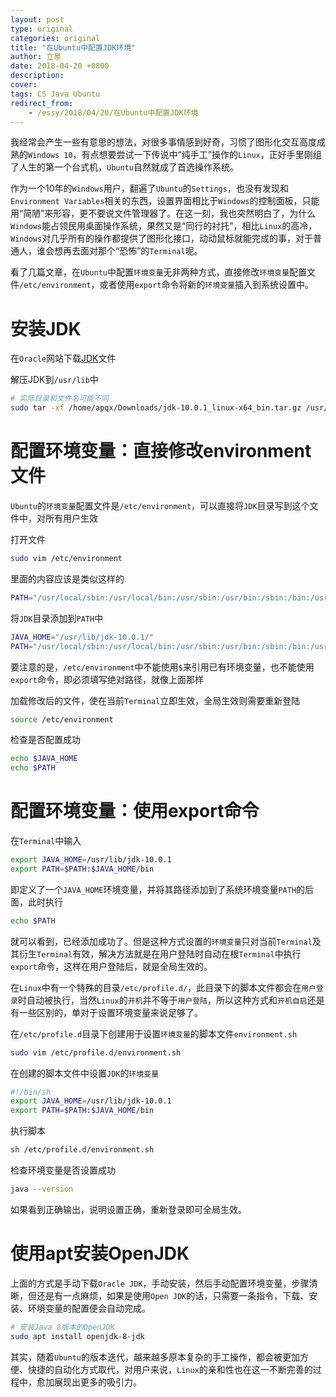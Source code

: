 ```yaml
---
layout: post
type: original
categories: original
title: "在Ubuntu中配置JDK环境"
author: 立泉
date: 2018-04-20 +0800
description: 
cover: 
tags: CS Java Ubuntu
redirect_from:
    - /essy/2018/04/20/在Ubuntu中配置JDK环境
---
```


我经常会产生一些有意思的想法，对很多事情感到好奇，习惯了图形化交互高度成熟的`Windows 10`，有点想要尝试一下传说中“纯手工”操作的`Linux`，正好手里刚组了人生的第一个台式机，`Ubuntu`自然就成了首选操作系统。

作为一个10年的`Windows`用户，翻遍了`Ubuntu`的`Settings`，也没有发现和`Environment Variables`相关的东西，设置界面相比于`Windows`的控制面板，只能用“简陋”来形容，更不要说文件管理器了。在这一刻，我也突然明白了，为什么`Windows`能占领民用桌面操作系统，果然又是“同行的衬托”，相比`Linux`的高冷，`Windows`对几乎所有的操作都提供了图形化接口，动动鼠标就能完成的事，对于普通人，谁会想再去面对那个“恐怖”的`Terminal`呢。

看了几篇文章，在`Ubuntu`中配置`环境变量`无非两种方式，直接修改`环境变量`配置文件`/etc/environment`，或者使用`export`命令将新的`环境变量`插入到系统设置中。

# 安装JDK

在`Oracle`网站下载[JDK](http://www.oracle.com/technetwork/java/javase/downloads/jdk10-downloads-4416644.html)文件

解压JDK到`/usr/lib`中

```sh
# 实际目录和文件名可能不同
sudo tar -xf /home/apqx/Downloads/jdk-10.0.1_linux-x64_bin.tar.gz /usr/lib
```

# 配置环境变量：直接修改environment文件

`Ubuntu`的`环境变量`配置文件是`/etc/environment`，可以直接将`JDK`目录写到这个文件中，对所有用户生效

打开文件

```sh
sudo vim /etc/environment
```

里面的内容应该是类似这样的

```sh
PATH="/usr/local/sbin:/usr/local/bin:/usr/sbin:/usr/bin:/sbin:/bin:/usr/games:/usr/local/games"
```

将`JDK`目录添加到`PATH`中

```sh
JAVA_HOME="/usr/lib/jdk-10.0.1/"
PATH="/usr/local/sbin:/usr/local/bin:/usr/sbin:/usr/bin:/sbin:/bin:/usr/games:/usr/local/games:/usr/lib/jdk-10.0.1/bin"
```

要注意的是，`/etc/environment`中不能使用`$`来引用已有环境变量，也不能使用`export`命令，即必须填写绝对路径，就像上面那样

加载修改后的文件，使在当前`Terminal`立即生效，全局生效则需要重新登陆

```sh
source /etc/environment
```

检查是否配置成功

```sh
echo $JAVA_HOME
echo $PATH
```

# 配置环境变量：使用export命令

在`Terminal`中输入

```sh
export JAVA_HOME=/usr/lib/jdk-10.0.1
export PATH=$PATH:$JAVA_HOME/bin
```

即定义了一个`JAVA_HOME`环境变量，并将其路径添加到了系统环境变量`PATH`的后面，此时执行

```sh
echo $PATH
```

就可以看到，已经添加成功了。但是这种方式设置的`环境变量`只对当前`Terminal`及其衍生`Terminal`有效，解决方法就是在用户登陆时自动在根`Terminal`中执行`export`命令，这样在用户登陆后，就是全局生效的。

在`Linux`中有一个特殊的目录`/etc/profile.d/`，此目录下的脚本文件都会在`用户登录`时自动被执行，当然`Linux`的`开机`并不等于`用户登陆`，所以这种方式和`开机自启`还是有一些区别的，单对于设置环境变量来说足够了。

在`/etc/profile.d`目录下创建用于设置`环境变量`的脚本文件`environment.sh`

```sh
sudo vim /etc/profile.d/environment.sh
```

在创建的脚本文件中设置`JDK`的`环境变量`

```sh
#!/bin/sh
export JAVA_HOME=/usr/lib/jdk-10.0.1
export PATH=$PATH:$JAVA_HOME/bin
```

执行脚本

```sh
sh /etc/profile.d/environment.sh
```

检查环境变量是否设置成功

```sh
java --version
```

如果看到正确输出，说明设置正确，重新登录即可全局生效。

# 使用apt安装OpenJDK

上面的方式是手动下载`Oracle JDK`，手动安装，然后手动配置环境变量，步骤清晰，但还是有一点麻烦，如果是使用`Open JDK`的话，只需要一条指令，下载、安装、环境变量的配置便会自动完成。

```sh
# 安装Java 8版本的OpenJDK
sudo apt install openjdk-8-jdk
```

其实，随着`Ubuntu`的版本迭代，越来越多原本复杂的手工操作，都会被更加方便、快捷的自动化方式取代，对用户来说，`Linux`的亲和性也在这一不断完善的过程中，愈加展现出更多的吸引力。